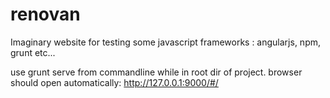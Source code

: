 renovan
=======

Imaginary website for testing some javascript frameworks : angularjs, npm,  grunt etc...

use grunt serve from commandline while in root dir of project.
browser should open automatically:
http://127.0.0.1:9000/#/
